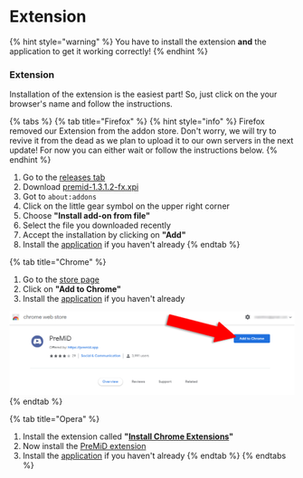 # Extension

{% hint style="warning" %}
 You have to install the extension **and** the application to get it working correctly!
{% endhint %}

### Extension

Installation of the extension is the easiest part! So, just click on the your browser's name and follow the instructions.

{% tabs %}
{% tab title="Firefox" %}
{% hint style="info" %}
Firefox removed our Extension from the addon store. Don't worry, we will try to revive it from the dead as we plan to upload it to our own servers in the next update! For now you can either wait or follow the instructions below.
{% endhint %}



1. Go to the [releases tab](https://github.com/PreMiD/PreMiD/releases)
2. Download [premid-1.3.1.2-fx.xpi](https://github.com/PreMiD/PreMiD/releases)
3. Got to `about:addons`
4. Click on the little gear symbol on the upper right corner
5. Choose **"Install add-on from file"**
6. Select the file you downloaded recently
7. Accept the installation by clicking on **"Add"**
8. Install the [application](application.md) if you haven't already
{% endtab %}

{% tab title="Chrome" %}
1. Go to the [store page](https://chrome.google.com/webstore/detail/premid/agjnjboanicjcpenljmaaigopkgdnihi?authuser=0&hl=en)
2. Click on **"Add to Chrome"**
3. Install the [application](application.md) if you haven't already

![Chrome Web Store](../.gitbook/assets/add-to-chrome_edited.png)
{% endtab %}

{% tab title="Opera" %}
1. Install the extension called **"**[**Install Chrome Extensions**](https://addons.opera.com/en/extensions/details/install-chrome-extensions/)**"**
2. Now install the [PreMiD extension](https://chrome.google.com/webstore/detail/premid/agjnjboanicjcpenljmaaigopkgdnihi)
3. Install the [application](application.md) if you haven't already
{% endtab %}
{% endtabs %}

